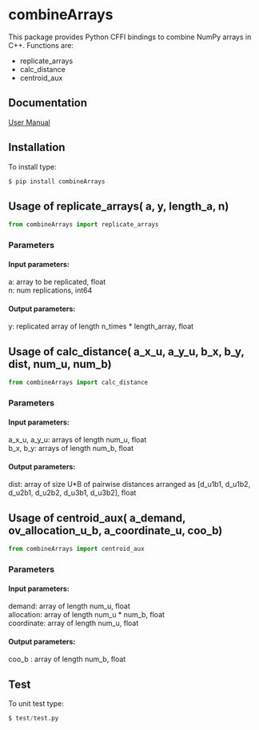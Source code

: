 # combineArrays
This package provides Python CFFI bindings to combine NumPy arrays in C++. Functions are:
- replicate_arrays
- calc_distance
- centroid_aux

## Documentation
[User Manual](https://github.com/nhenseler/compareArrays/blob/main/docs/user%20manual.pdf)

## Installation
To install type:
```python
$ pip install combineArrays
```
## Usage of replicate_arrays( a, y, length_a, n)
```python
from combineArrays import replicate_arrays
```
### Parameters
#### Input parameters:
a: array to be replicated, float  
n:  num replications, int64
#### Output parameters:
y: replicated array of length n_times * length_array, float  

## Usage of calc_distance( a_x_u, a_y_u, b_x, b_y, dist, num_u, num_b)
```python
from combineArrays import calc_distance
```
### Parameters
#### Input parameters:
a_x_u, a_y_u: arrays of length num_u, float  
b_x, b_y: arrays of length num_b, float
#### Output parameters:
dist: array of size U*B of pairwise distances arranged as [d_u1b1, d_u1b2, d_u2b1, d_u2b2, d_u3b1, d_u3b2], float  

## Usage of centroid_aux( a_demand, ov_allocation_u_b, a_coordinate_u, coo_b)
```python
from combineArrays import centroid_aux
```
### Parameters
#### Input parameters:
demand: array of length num_u, float  
allocation: array of length num_u * num_b, float  
coordinate: array of length num_u, float  
#### Output parameters:
coo_b : array of length num_b, float  

## Test
To unit test type:
```python
$ test/test.py
```